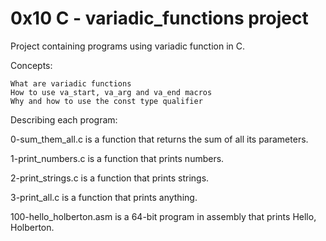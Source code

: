 # 0x10 C - variadic_functions project

Project containing programs using variadic function in C.

Concepts:

    What are variadic functions
    How to use va_start, va_arg and va_end macros
    Why and how to use the const type qualifier

Describing each program:

0-sum_them_all.c is a function that returns the sum of all its parameters.

1-print_numbers.c is a function that prints numbers.

2-print_strings.c is a function that prints strings.

3-print_all.c is a function that prints anything.

100-hello_holberton.asm is a 64-bit program in assembly that prints Hello, Holberton.
